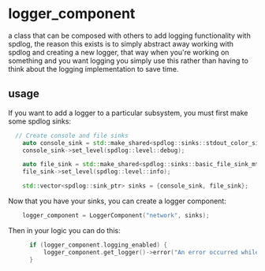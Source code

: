 # logger_component
a class that can be composed with others to add logging functionality with spdlog, the reason this exists is to simply abstract away working with spdlog and creating a new logger, that way when you're working on something and you want logging you simply use this rather than having to think about the logging implementation to save time.

## usage
If you want to add a logger to a particular subsystem, you must first make some spdlog sinks:
```cpp
  // Create console and file sinks
    auto console_sink = std::make_shared<spdlog::sinks::stdout_color_sink_mt>();
    console_sink->set_level(spdlog::level::debug);

    auto file_sink = std::make_shared<spdlog::sinks::basic_file_sink_mt>("network_logs.txt", true);
    file_sink->set_level(spdlog::level::info);

    std::vector<spdlog::sink_ptr> sinks = {console_sink, file_sink};
```
Now that you have your sinks, you can create a logger component:
```cpp
    logger_component = LoggerComponent("network", sinks);
```
Then in your logic you can do this:
```cpp
      if (logger_component.logging_enabled) {
          logger_component.get_logger()->error("An error occurred while initializing ENet.");
      }
```
